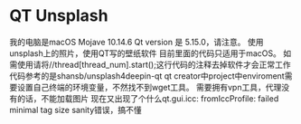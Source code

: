 # QT Unsplash
我的电脑是macOS Mojave 10.14.6
Qt version 是 5.15.0，请注意。
 使用unsplash上的照片，使用QT写的壁纸软件
目前里面的代码只适用于macOS。
如需使用请将//thread[thread_num].start();这行代码的注释去掉软件才会正常工作
代码参考的是shansb/unsplash4deepin-qt
qt creator中project中enviroment需要设置自己终端的环境变量，不然找不到wget工具。
需要拥有vpn工具，代理没有的话，不能加载图片
现在又出现了个什么qt.gui.icc: fromIccProfile: failed minimal tag size sanity错误，搞不懂
